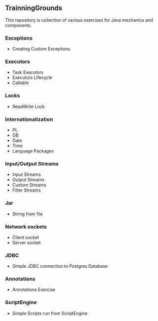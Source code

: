 ## TrainningGrounds
This repository is collection of various exercises for Java mechanics and components.

### Exceptions
- Creating Custom Exceptions

### Executors
- Task Executors
- Executors Lifecycle
- Callable

### Locks
- ReadWrite Lock

### Internationalization
- PL
- GB
- Date
- Time
- Language Packages

### Input/Output Streams
- Input Streams
- Output Streams
- Custom Streams
- Filter Streams

### Jar
- String from file

### Network sockets
- Client socket
- Server socket

### JDBC
- Simple JDBC connection to Postgres Database

### Annotations
- Annotations Exercise

### ScriptEngine
- Simple Scripts run from ScriptEngine